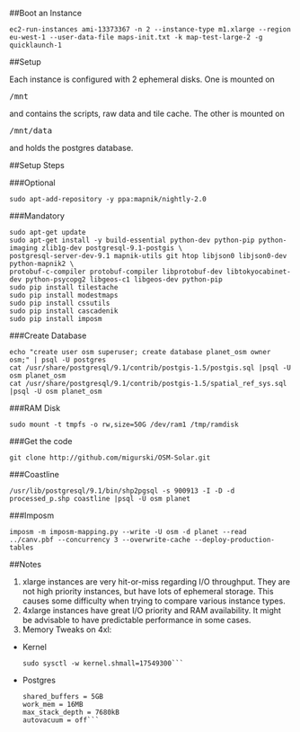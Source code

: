 ##Boot an Instance

	ec2-run-instances ami-13373367 -n 2 --instance-type m1.xlarge --region eu-west-1 --user-data-file maps-init.txt -k map-test-large-2 -g quicklaunch-1

##Setup

Each instance is configured with 2 ephemeral disks. One is mounted on <pre>/mnt</pre> and contains the scripts, raw data and tile cache. The other 
is mounted on <pre>/mnt/data</pre> and holds the postgres database.

##Setup Steps

###Optional

	sudo apt-add-repository -y ppa:mapnik/nightly-2.0

###Mandatory

	sudo apt-get update
	sudo apt-get install -y build-essential python-dev python-pip python-imaging zlib1g-dev postgresql-9.1-postgis \
	postgresql-server-dev-9.1 mapnik-utils git htop libjson0 libjson0-dev python-mapnik2 \
	protobuf-c-compiler protobuf-compiler libprotobuf-dev libtokyocabinet-dev python-psycopg2 libgeos-c1 libgeos-dev python-pip
	sudo pip install tilestache
	sudo pip install modestmaps
	sudo pip install cssutils
	sudo pip install cascadenik
	sudo pip install imposm

###Create Database

 	echo "create user osm superuser; create database planet_osm owner osm;" | psql -U postgres
	cat /usr/share/postgresql/9.1/contrib/postgis-1.5/postgis.sql |psql -U osm planet_osm
	cat /usr/share/postgresql/9.1/contrib/postgis-1.5/spatial_ref_sys.sql |psql -U osm planet_osm

###RAM Disk

	sudo mount -t tmpfs -o rw,size=50G /dev/ram1 /tmp/ramdisk

###Get the code

	git clone http://github.com/migurski/OSM-Solar.git

###Coastline

	/usr/lib/postgresql/9.1/bin/shp2pgsql -s 900913 -I -D -d processed_p.shp coastline |psql -U osm planet

###Imposm

	imposm -m imposm-mapping.py --write -U osm -d planet --read ../canv.pbf --concurrency 3 --overwrite-cache --deploy-production-tables

##Notes

1. xlarge instances are very hit-or-miss regarding I/O throughput. They are not high priority instances, but have lots of ephemeral storage. This causes
   some difficulty when trying to compare various instance types.
2. 4xlarge instances have great I/O priority and RAM availability. It might be advisable to have predictable performance in some cases.
3. Memory Tweaks on 4xl:

 * Kernel

	```sudo sysctl -w kernel.shmmax=71881932800
	sudo sysctl -w kernel.shmall=17549300```

* Postgres

	```max_connections = 5
	shared_buffers = 5GB
	work_mem = 16MB 
	max_stack_depth = 7680kB
	autovacuum = off```
